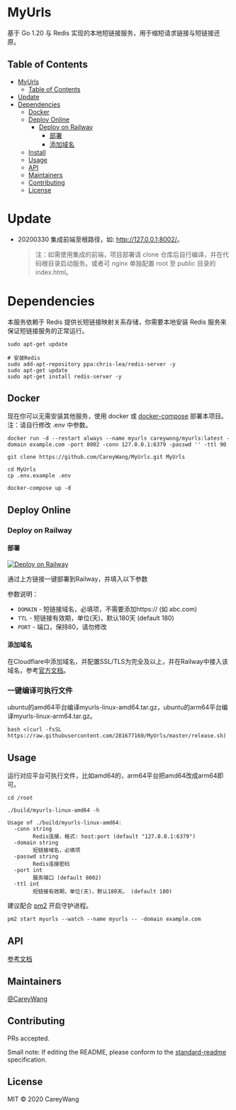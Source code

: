 # MyUrls

基于 Go 1.20 与 Redis 实现的本地短链接服务，用于缩短请求链接与短链接还原。

## Table of Contents

- [MyUrls](#myurls)
  - [Table of Contents](#table-of-contents)
- [Update](#update)
- [Dependencies](#dependencies)
  - [Docker](#docker)
  - [Deploy Online](#deploy-online)
    - [Deploy on Railway](#deploy-on-railway)
      - [部署](#部署)
      - [添加域名](#添加域名)
  - [Install](#install)
  - [Usage](#usage)
  - [API](#api)
  - [Maintainers](#maintainers)
  - [Contributing](#contributing)
  - [License](#license)

# Update

- 20200330
  集成前端至根路径，如: <http://127.0.0.1:8002/>。

  > 注：如需使用集成的前端，项目部署请 clone 仓库后自行编译，并在代码根目录启动服务。或者可 nginx 单独配置 root 至 public 目录的 index.html。


# Dependencies

本服务依赖于 Redis 提供长短链接映射关系存储，你需要本地安装 Redis 服务来保证短链接服务的正常运行。

```shell script
sudo apt-get update

# 安装Redis
sudo add-apt-repository ppa:chris-lea/redis-server -y 
sudo apt-get update 
sudo apt-get install redis-server -y 
```

## Docker 

现在你可以无需安装其他服务，使用 docker 或 [docker-compose](https://docs.docker.com/compose/install/) 部署本项目。注：请自行修改 .env 中参数。

```
docker run -d --restart always --name myurls careywong/myurls:latest -domain example.com -port 8002 -conn 127.0.0.1:6379 -passwd '' -ttl 90
```

```shell script
git clone https://github.com/CareyWang/MyUrls.git MyUrls

cd MyUrls
cp .env.example .env

docker-compose up -d
```
## Deploy Online 

### Deploy on Railway

#### 部署

[![Deploy on Railway](https://railway.app/button.svg)](https://railway.app/new/template?template=https%3A%2F%2Fgithub.com%2Fpzcn%2FMyurls-Railway&plugins=redis&envs=ENV_DOMAIN%2CENV_TTL%2CPORT&ENV_DOMAINDesc=Your+domain.&ENV_TTLDesc=Short+link+validity+period+%28day%29&PORTDesc=DO+NOT+CHANGE&ENV_TTLDefault=180&PORTDefault=80)

通过上方链接一键部署到Railway，并填入以下参数

参数说明：

- `DOMAIN` - 短链接域名，必填项，不需要添加https:// (如 abc.com)
- `TTL` - 短链接有效期，单位(天)，默认180天 (default 180)
- `PORT` - 端口，保持80，请勿修改

#### 添加域名

在Cloudflare中添加域名，并配置SSL/TLS为完全及以上，并在Railway中接入该域名，参考[官方文档](https://docs.railway.app/deploy/exposing-your-app#lets-encrypt-ssl-certificates)。

### 一键编译可执行文件

ubuntu的amd64平台编译myurls-linux-amd64.tar.gz，ubuntu的arm64平台编译myurls-linux-arm64.tar.gz。

```shell script
bash <(curl -fsSL https://raw.githubusercontent.com/281677160/MyUrls/master/release.sh)
```

## Usage

运行对应平台可执行文件，比如amd64的，arm64平台把amd64改成arm64即可。

```shell script
cd /root

./build/myurls-linux-amd64 -h 

Usage of ./build/myurls-linux-amd64:
  -conn string
        Redis连接，格式: host:port (default "127.0.0.1:6379")
  -domain string
        短链接域名，必填项
  -passwd string
        Redis连接密码
  -port int
        服务端口 (default 8002)
  -ttl int
        短链接有效期，单位(天)，默认180天。 (default 180)
```

建议配合 [pm2](https://pm2.keymetrics.io/) 开启守护进程。

```shell script
pm2 start myurls --watch --name myurls -- -domain example.com
```

## API

[参考文档](https://myurls.mydoc.li)


## Maintainers

[@CareyWang](https://github.com/CareyWang)

## Contributing

PRs accepted.

Small note: If editing the README, please conform to the [standard-readme](https://github.com/RichardLitt/standard-readme) specification.

## License

MIT © 2020 CareyWang
